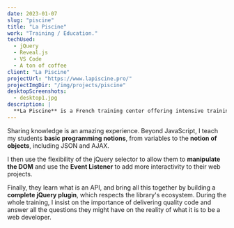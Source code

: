 ```yaml
---
date: 2023-01-07
slug: "piscine"
title: "La Piscine"
work: "Training / Education."
techUsed:
  - jQuery
  - Reveal.js
  - VS Code
  - A ton of coffee
client: "La Piscine"
projectUrl: "https://www.lapiscine.pro/"
projectImgDir: "/img/projects/piscine"
desktopScreenshots:
  - desktop1.jpg
description: |
  **La Piscine** is a French training center offering intensive training for aspiring developers, designers and database administrators. Since 2018, I've been teaching JavaScript and jQuery there.
---
```


Sharing knowledge is an amazing experience. Beyond JavaScript, I teach my students **basic programming notions**, from variables to the **notion of objects**, including JSON and AJAX.

I then use the flexibility of the jQuery selector to allow them to **manipulate the DOM** and use the **Event Listener** to add more interactivity to their web projects.

Finally, they learn what is an API, and bring all this together by building a **complete jQuery plugin**, which respects the library's ecosystem. During the whole training, I insist on the importance of delivering quality code and answer all the questions they might have on the reality of what it is to be a web developer.
